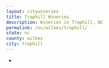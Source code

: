 ```yaml
---
layout: citywineries
title: Traphill Wineries
description: Wineries in Traphill, NC
permalink: /nc/wilkes/traphill/
state: nc
county: wilkes
city: traphill
---
```

-
